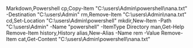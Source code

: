 Markdown,Powershell
cp,Copy-Item "C:\users\Admin\powershell\nana.txt" -Destination "C:\users\Admin\"
rm,Remove-Item "C:\users\Admin\nana.txt"
cd,Set-Location "C:\users\Admin\powershell"
mkdir,New-Item -Path "C:\users\Admin\" -Name "powershell" -ItemType Directory
man,Get-Help Remove-Item
history,History
alias,New-Alias -Name rem -Value Remove-Item
cat,Get-Content "C:\users\Admin\powershell\nana.txt"
